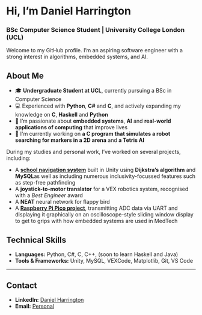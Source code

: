# Hi, I’m Daniel Harrington  
### BSc Computer Science Student | University College London (UCL)

Welcome to my GitHub profile. I’m an aspiring software engineer with a strong interest in algorithms, embedded systems, and AI.

## About Me

- 🎓 **Undergraduate Student at UCL**, currently pursuing a BSc in Computer Science
- 💻 Experienced with **Python**, **C#** and **C**, and actively expanding my knowledge on **C**, **Haskell** and **Python**
- 🧩 I’m passionate about **embedded systems**, **AI** and **real-world applications of computing** that improve lives
- 🚧 I'm currently working on **a C program that simulates a robot searching for markers in a 2D arena** and **a Tetris AI**

During my studies and personal work, I’ve worked on several projects, including:
- A [**school navigation system**](https://github.com/danielharrington06/Stanborough-Navigation-App) built in Unity using **Dijkstra’s algorithm** and **MySQL**as well as including numerous inclusivity-focussed features such as step-free pathfinding
- A **joystick-to-motor translator** for a VEX robotics system, recognised with a *Best Engineer* award
- A **NEAT** neural network for flappy bird
- A [**Raspberry Pi Pico project**](https://github.com/danielharrington06/Raspberry-Pi-Pico-UART), transmitting ADC data via UART and displaying it graphically on an oscilloscope-style sliding window display to get to grips with how embedded systems are used in MedTech

## Technical Skills

- **Languages:** Python, C#, C, C++, (soon to learn Haskell and Java)
- **Tools & Frameworks:** Unity, MySQL, VEXCode, Matplotlib, Git, VS Code

---

## Contact

- **LinkedIn:** [Daniel Harrington](https://www.linkedin.com/in/daniel-harrington-9834b4301)  
- **Email:** [Personal](danielharrington06@outlook.com)


<!---
danielharrington06/danielharrington06 is a ✨ special ✨ repository because its `README.md` (this file) appears on your GitHub profile.
You can click the Preview link to take a look at your changes.
--->
